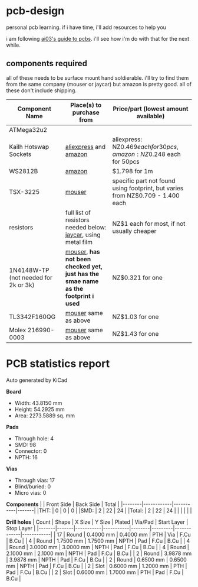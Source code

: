 # pcb-design
personal pcb learning. if i have time, i'll add resources to help you


i am following [ai03's guide to pcbs](https://wiki.ai03.com/books/pcb-design/chapter/pcb-designer-guide). i'll see how i'm do with that for the next while.

## components required

all of these needs to be surface mount hand soldierable. i'll try to find them from the same company (mouser or jaycar) but amazon is pretty good. all of these don't include shipping.

| Component Name | Place(s) to purchase from |Price/part (lowest amount available)|
|----------------|---------------------------|------------------------------------|
|   ATMega32u2   |                           |                                    |
| Kailh Hotswap Sockets | [aliexpress](https://www.aliexpress.com/item/32959301642.html) and [amazon](https://www.amazon.com/Hot-swappable-Socket-CPG151101S11-Mechanical-Keyboard/dp/B07K8CCMQZ) | aliexpress: NZ$0.469 each for 30pcs, amazon: NZ$0.248 each for 50pcs |
| WS2812B | [amazon](https://www.amazon.com/BTF-LIGHTING-Flexible-Individually-Addressable-Non-waterproof/dp/B01CDTEJBG) | $1.798 for 1m |
| TSX-3225 | [mouser](https://nz.mouser.com/c/passive-components/frequency-control-timing-devices/crystals/?m=Epson&series=TSX-3225) | specific part not found using footprint, but varies from NZ$0.709 - 1.400 each |
| resistors | full list of resistors needed below: [jaycar](https://www.jaycar.co.nz/components-electromechanical/resistors/metal-film/c/2AA?sort=popularity-desc&q), using metal film | NZ$1 each for most, if not usually cheaper |
| 1N4148W-TP (not needed for 2k or 3k) | [mouser](https://nz.mouser.com/ProductDetail/Micro-Commercial-Components-MCC/1N4148W-TP?qs=KFo7JewZbUH7wCMabJ4EeQ%3D%3D), **has not been checked yet, just has the smae name as the footprint i used** | NZ$0.321 for one |
| TL3342F160QG | [mouser](https://nz.mouser.com/ProductDetail/E-Switch/TL3342F160QG?qs=6C6BR4UgC3N80rVVEktZJA%3D%3D) same as above | NZ$1.03 for one |
| Molex 216990-0003 | [mouser](https://nz.mouser.com/ProductDetail/Molex/216990-0003?qs=DRkmTr78QASn0GILUGAYCA%3D%3D) same as above | NZ$1.43 for one |

# PCB statistics report
Auto generated by KiCad

__Board__
- Width: 43.8150 mm
- Height: 54.2925 mm
- Area: 2273.5889 sq. mm

__Pads__
- Through hole: 4
- SMD: 98
- Connector: 0
- NPTH: 16

__Vias__
- Through vias: 17
- Blind/buried: 0
- Micro vias: 0

__Components__
|        | Front Side | Back Side | Total |
|--------|------------|-----------|-------|
|THT:    |         0  |        0  |    0  |
|SMD:    |         2  |       22  |   24  |
|Total:  |         2  |       22  |   24  |
|        |            |           |       |

__Drill holes__
| Count | Shape |    X Size |    Y Size | Plated | Via/Pad | Start Layer | Stop Layer |
|-------|-------|-----------|-----------|--------|---------|-------------|------------|
|    17 | Round | 0.4000 mm | 0.4000 mm |    PTH |     Via |        F.Cu |       B.Cu |
|     4 | Round | 1.7500 mm | 1.7500 mm |   NPTH |     Pad |        F.Cu |       B.Cu |
|     4 | Round | 3.0000 mm | 3.0000 mm |   NPTH |     Pad |        F.Cu |       B.Cu |
|     4 | Round | 2.1000 mm | 2.1000 mm |   NPTH |     Pad |        F.Cu |       B.Cu |
|     2 | Round | 3.9878 mm | 3.9878 mm |   NPTH |     Pad |        F.Cu |       B.Cu |
|     2 | Round | 0.6500 mm | 0.6500 mm |   NPTH |     Pad |        F.Cu |       B.Cu |
|     2 |  Slot | 0.6000 mm | 1.2000 mm |    PTH |     Pad |        F.Cu |       B.Cu |
|     2 |  Slot | 0.6000 mm | 1.7000 mm |    PTH |     Pad |        F.Cu |       B.Cu |
